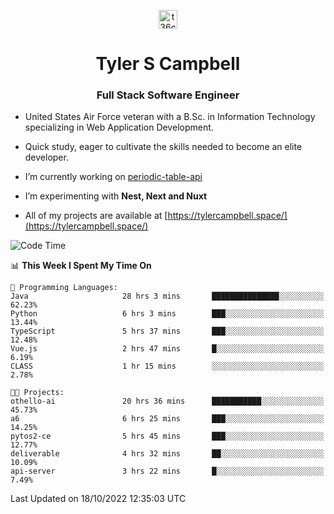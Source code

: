 <p align="center">
<a href="https://www.linkedin.com/in/t36campbell" target="blank"><img align="center" src="https://ik.imagekit.io/t36campbell/Portfolio/linkedin.png.original_m8bbGgPh6.png" alt="t36campbell" height="30" width="30" /></a>
</p>
<h1 align="center">Tyler S Campbell</h1>
<h3 align="center">Full Stack Software Engineer</h3>

* United States Air Force veteran with a B.Sc. in Information Technology specializing in Web Application Development. 

* Quick study, eager to cultivate the skills needed to become an elite developer.

* I’m currently working on [periodic-table-api](https://github.com/t36campbell/periodic-table-api)

* I’m experimenting with **Nest, Next and Nuxt**

* All of my projects are available at [https://tylercampbell.space/](https://tylercampbell.space/)

<!--START_SECTION:waka-->
![Code Time](http://img.shields.io/badge/Code%20Time-1%2C921%20hrs%2018%20mins-blue)

📊 **This Week I Spent My Time On** 

```text
💬 Programming Languages: 
Java                     28 hrs 3 mins       ███████████████░░░░░░░░░░   62.23% 
Python                   6 hrs 3 mins        ███░░░░░░░░░░░░░░░░░░░░░░   13.44% 
TypeScript               5 hrs 37 mins       ███░░░░░░░░░░░░░░░░░░░░░░   12.48% 
Vue.js                   2 hrs 47 mins       █░░░░░░░░░░░░░░░░░░░░░░░░   6.19% 
CLASS                    1 hr 15 mins        ░░░░░░░░░░░░░░░░░░░░░░░░░   2.78%

🐱‍💻 Projects: 
othello-ai               20 hrs 36 mins      ███████████░░░░░░░░░░░░░░   45.73% 
a6                       6 hrs 25 mins       ███░░░░░░░░░░░░░░░░░░░░░░   14.25% 
pytos2-ce                5 hrs 45 mins       ███░░░░░░░░░░░░░░░░░░░░░░   12.77% 
deliverable              4 hrs 32 mins       ██░░░░░░░░░░░░░░░░░░░░░░░   10.09% 
api-server               3 hrs 22 mins       █░░░░░░░░░░░░░░░░░░░░░░░░   7.49%

```


 Last Updated on 18/10/2022 12:35:03 UTC
<!--END_SECTION:waka-->
